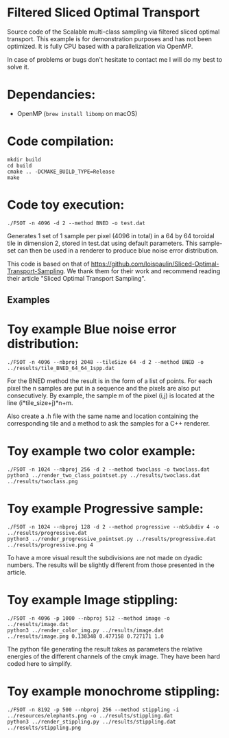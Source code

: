 # Filtered Sliced Optimal Transport

Source code of the Scalable multi-class sampling via filtered sliced optimal transport. This example is for demonstration purposes and has not been optimized. It is fully CPU based with a parallelization via OpenMP.

In case of problems or bugs don't hesitate to contact me I will do my best to solve it.

Dependancies:
=============
 + OpenMP (`brew install libomp` on macOS)

Code compilation:
=================

    mkdir build
    cd build
    cmake .. -DCMAKE_BUILD_TYPE=Release
    make


Code toy execution:
===================

    ./FSOT -n 4096 -d 2 --method BNED -o test.dat

Generates 1 set of 1 sample per pixel (4096 in total) in a 64 by 64 toroidal tile in dimension 2, stored in test.dat using default parameters.
This sample-set can then be used in a renderer to produce blue noise error distribution.

This code is based on that of https://github.com/loispaulin/Sliced-Optimal-Transport-Sampling. We thank them for their work and recommend reading their article "Sliced Optimal Transport Sampling".

## Examples
Toy example Blue noise error distribution:
===================

    ./FSOT -n 4096 --nbproj 2048 --tileSize 64 -d 2 --method BNED -o ../results/tile_BNED_64_64_1spp.dat

For the BNED method the result is in the form of a list of points. For each pixel the n samples are put in a sequence and the pixels are also put consecutively. By example, the sample m of the pixel (i,j) is located at the line (i*tile_size+j)*n+m.

Also create a .h file with the same name and location containing the corresponding tile and a method to ask the samples for a C++ renderer.

Toy example two color example:
===================

    ./FSOT -n 1024 --nbproj 256 -d 2 --method twoclass -o twoclass.dat
    python3 ../render_two_class_pointset.py ../results/twoclass.dat ../results/twoclass.png


Toy example Progressive sample:
===================

    ./FSOT -n 1024 --nbproj 128 -d 2 --method progressive --nbSubdiv 4 -o ../results/progressive.dat
    python3 ../render_progressive_pointset.py ../results/progressive.dat ../results/progressive.png 4

To have a more visual result the subdivisions are not made on dyadic numbers. The results will be slightly different from those presented in the article.

Toy example Image stippling:
===================

    ./FSOT -n 4096 -p 1000 --nbproj 512 --method image -o ../results/image.dat
    python3 ../render_color_img.py ../results/image.dat ../results/image.png 0.138348 0.477158 0.727171 1.0

The python file generating the result takes as parameters the relative energies of the different channels of the cmyk image. They have been hard coded here to simplify.

Toy example monochrome stippling:
===================

    ./FSOT -n 8192 -p 500 --nbproj 256 --method stippling -i ../resources/elephants.png -o ../results/stippling.dat
    python3 ../render_stippling.py ../results/stippling.dat ../results/stippling.png


